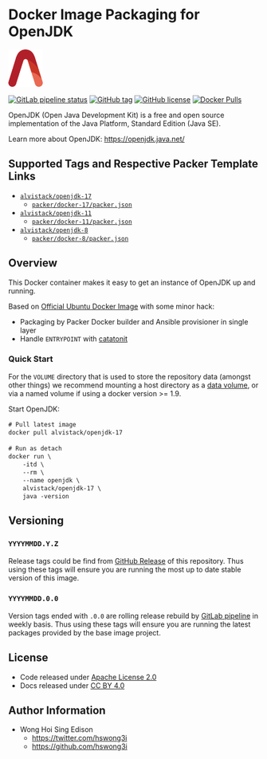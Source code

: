 # Docker Image Packaging for OpenJDK

<a href="https://alvistack.com" title="AlviStack" target="_blank"><img src="/alvistack.svg" height="75" alt="AlviStack"></a>

[![GitLab pipeline status](https://img.shields.io/gitlab/pipeline/alvistack/docker-openjdk/master)](https://gitlab.com/alvistack/docker-openjdk/-/pipelines)
[![GitHub tag](https://img.shields.io/github/tag/alvistack/docker-openjdk.svg)](https://github.com/alvistack/docker-openjdk/tags)
[![GitHub license](https://img.shields.io/github/license/alvistack/docker-openjdk.svg)](https://github.com/alvistack/docker-openjdk/blob/master/LICENSE)
[![Docker Pulls](https://img.shields.io/docker/pulls/alvistack/openjdk-17.svg)](https://hub.docker.com/r/alvistack/openjdk-17)

OpenJDK (Open Java Development Kit) is a free and open source implementation of the Java Platform, Standard Edition (Java SE).

Learn more about OpenJDK: <https://openjdk.java.net/>

## Supported Tags and Respective Packer Template Links

  - [`alvistack/openjdk-17`](https://hub.docker.com/r/alvistack/openjdk-17)
      - [`packer/docker-17/packer.json`](https://github.com/alvistack/docker-openjdk/blob/master/packer/docker-17/packer.json)
  - [`alvistack/openjdk-11`](https://hub.docker.com/r/alvistack/openjdk-11)
      - [`packer/docker-11/packer.json`](https://github.com/alvistack/docker-openjdk/blob/master/packer/docker-11/packer.json)
  - [`alvistack/openjdk-8`](https://hub.docker.com/r/alvistack/openjdk-8)
      - [`packer/docker-8/packer.json`](https://github.com/alvistack/docker-openjdk/blob/master/packer/docker-8/packer.json)

## Overview

This Docker container makes it easy to get an instance of OpenJDK up and running.

Based on [Official Ubuntu Docker Image](https://hub.docker.com/_/ubuntu/) with some minor hack:

  - Packaging by Packer Docker builder and Ansible provisioner in single layer
  - Handle `ENTRYPOINT` with [catatonit](https://github.com/openSUSE/catatonit)

### Quick Start

For the `VOLUME` directory that is used to store the repository data (amongst other things) we recommend mounting a host directory as a [data volume](https://docs.docker.com/engine/tutorials/dockervolumes/#/data-volumes), or via a named volume if using a docker version \>= 1.9.

Start OpenJDK:

    # Pull latest image
    docker pull alvistack/openjdk-17
    
    # Run as detach
    docker run \
        -itd \
        --rm \
        --name openjdk \
        alvistack/openjdk-17 \
        java -version

## Versioning

### `YYYYMMDD.Y.Z`

Release tags could be find from [GitHub Release](https://github.com/alvistack/docker-openjdk/tags) of this repository. Thus using these tags will ensure you are running the most up to date stable version of this image.

### `YYYYMMDD.0.0`

Version tags ended with `.0.0` are rolling release rebuild by [GitLab pipeline](https://gitlab.com/alvistack/docker-openjdk/-/pipelines) in weekly basis. Thus using these tags will ensure you are running the latest packages provided by the base image project.

## License

  - Code released under [Apache License 2.0](LICENSE)
  - Docs released under [CC BY 4.0](http://creativecommons.org/licenses/by/4.0/)

## Author Information

  - Wong Hoi Sing Edison
      - <https://twitter.com/hswong3i>
      - <https://github.com/hswong3i>
